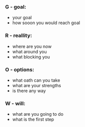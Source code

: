 ### G - goal:
- your goal
- how sooon you would reach goal
### R - reallity:
- where are you now
- what around you
- what blocking you
### O - options:
- what oath can you take
- what are your strengths
- is there any way
### W - will:
- what are you going to do
- what is the first step